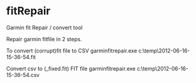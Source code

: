 fitRepair
=========

Garmin fit Repair / convert tool

Repair garmin fitfile in 2 steps.

To convert (corrupt)fit file to CSV
garminfitrepair.exe c:\temp\2012-06-16-15-36-54.fit

Convert csv to (_fixed.fit) FIT  file
garminfitrepair.exe c:\temp\2012-06-16-15-36-54.csv


